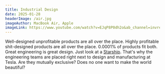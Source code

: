 ```yaml
---
title: Industrial Design
date: 2025-01-28
headerImage: /air.jpg
imageAuthor: MacBook Air, Apple
imageLink: https://www.youtube.com/watch?v=EJqP8P0dh2o&ab_channel=invreview
---
```

Well-designed unprofitable products are all over the place. Highly profitable shit-designed products are all over the place. 0.0001% of products fit both. Great engineering is great design. Just look at a [Starship](https://en.wikipedia.org/wiki/SpaceX_Starship_(spacecraft)). That's why the engineering teams are placed right next to design and manufacturing at Tesla. Are they mutually exclusive? Does no one want to make the world beautiful? 